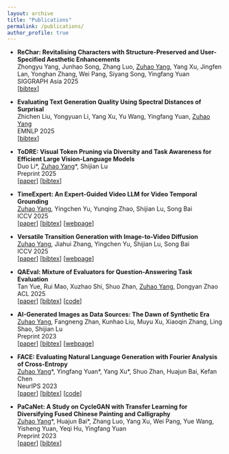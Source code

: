 ```yaml
---
layout: archive
title: "Publications"
permalink: /publications/
author_profile: true
---
```


- **ReChar: Revitalising Characters with Structure-Preserved and User-Specified Aesthetic Enhancements**  
Zhongyu Yang, Junhao Song, Zhang Luo, <u>Zuhao Yang</u>, Yang Xu, Jingfen Lan, Yonghan Zhang, Wei Pang, Siyang Song, Yingfang Yuan  
SIGGRAPH Asia 2025  
[[bibtex](https://mwxely.github.io/bibtex/yang2025rechar.html)]  

- **Evaluating Text Generation Quality Using Spectral Distances of Surprisal**  
Zhichen Liu, Yongyuan Li, Yang Xu, Yu Wang, Yingfang Yuan, <u>Zuhao Yang</u>  
EMNLP 2025  
[[bibtex](https://mwxely.github.io/bibtex/liu2025evaluating.html)]  

- **ToDRE: Visual Token Pruning via Diversity and Task Awareness for Efficient Large Vision-Language Models**  
Duo Li*, <u>Zuhao Yang</u>\*, Shijian Lu  
Preprint 2025  
[[paper](https://arxiv.org/abs/2505.18757)] [[bibtex](https://mwxely.github.io/bibtex/li2025todre.html)]

- **TimeExpert: An Expert-Guided Video LLM for Video Temporal Grounding**  
<u>Zuhao Yang</u>, Yingchen Yu, Yunqing Zhao, Shijian Lu, Song Bai  
ICCV 2025  
[[paper](https://arxiv.org/abs/2508.01699)] [[bibtex](https://mwxely.github.io/bibtex/yang2025timeexpert.html)] [[webpage](https://mwxely.github.io/projects/yang2025time/index)]

- **Versatile Transition Generation with Image-to-Video Diffusion**  
<u>Zuhao Yang</u>, Jiahui Zhang, Yingchen Yu, Shijian Lu, Song Bai  
ICCV 2025  
[[paper](https://arxiv.org/abs/2508.01698)] [[bibtex](https://mwxely.github.io/bibtex/yang2025versatile.html)] [[webpage](https://mwxely.github.io/projects/yang2025vtg/index)]

- **QAEval: Mixture of Evaluators for Question-Answering Task Evaluation**  
Tan Yue, Rui Mao, Xuzhao Shi, Shuo Zhan, <u>Zuhao Yang</u>, Dongyan Zhao  
ACL 2025    
[[paper](https://aclanthology.org/2025.acl-long.716/)] [[bibtex](https://mwxely.github.io/bibtex/yue2025qaeval.html)] [[code](https://github.com/yuetanbupt/QAEval)]

- **AI-Generated Images as Data Sources: The Dawn of Synthetic Era**  
<u>Zuhao Yang</u>, Fangneng Zhan, Kunhao Liu, Muyu Xu, Xiaoqin Zhang, Ling Shao, Shijian Lu  
Preprint 2023  
[[paper](https://arxiv.org/abs/2310.01830)] [[bibtex](https://mwxely.github.io/bibtex/yang2023ai.html)] [[webpage](https://github.com/mwxely/AIGS)]  

- **FACE: Evaluating Natural Language Generation with Fourier Analysis of Cross-Entropy**  
<u>Zuhao Yang</u>\*, Yingfang Yuan\*, Yang Xu\*, Shuo Zhan, Huajun Bai, Kefan Chen  
NeurIPS 2023  
[[paper](https://arxiv.org/abs/2305.10307)] [[bibtex](https://mwxely.github.io/bibtex/yang2023face.html)] [[code](https://github.com/CLCS-SUSTech/FACE)]  

- **PaCaNet: A Study on CycleGAN with Transfer Learning for Diversifying Fused Chinese Painting and Calligraphy**  
<u>Zuhao Yang</u>\*, Huajun Bai\*, Zhang Luo, Yang Xu, Wei Pang, Yue Wang, Yisheng Yuan, Yeqi Hu, Yingfang Yuan  
Preprint 2023  
[[paper](https://arxiv.org/abs/2301.13082)] [[bibtex](https://mwxely.github.io/bibtex/yang2023pacanet.html)]
